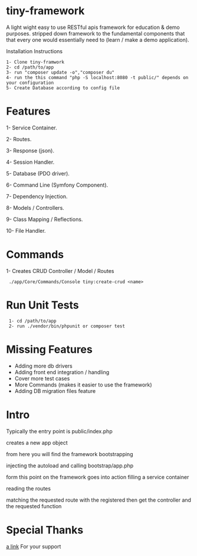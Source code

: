 # tiny-framework 

A light wight easy to use RESTful apis framework for education & demo purposes. stripped down framework to the fundamental components that that every one would essentially need to (learn / make a demo application).

Installation Instructions

    1- Clone tiny-framwork
    2- cd /path/to/app
    3- run "composer update -o","composer du"
    4- run the this command "php -S localhost:8080 -t public/" depends on your configuration
    5- Create Database according to config file
    
# Features
1- Service Container.

2- Routes.

3- Response (json). 

4- Session Handler.

5- Database (PDO driver).

6- Command Line (Symfony Component).

7- Dependency Injection.

8- Models / Controllers.

9- Class Mapping / Reflections.

10- File Handler.
 
# Commands
   1- Creates CRUD Controller / Model / Routes
```
 ./app/Core/Commands/Console tiny:create-crud <name>
```  
# Run Unit Tests
 
```
 1- cd /path/to/app 
 2- run ./vendor/bin/phpunit or composer test 
 ```  

# Missing Features 

 
 - Adding more db drivers
 - Adding front end integration / handling
 - Cover more test cases
 - More Commands (makes it easier to use the framework)
 - Adding DB migration files feature

# Intro 

Typically the entry point is public/index.php

creates a new app object 

from here you will find the framework bootstrapping 

injecting the autoload and calling bootstrap/app.php 

form this point on the framework goes into action filling a service container

reading the routes 

matching the requested route with the registered then get the controller and the requested function 

# Special Thanks
[a link](https://github.com/NassarX)
For your support
